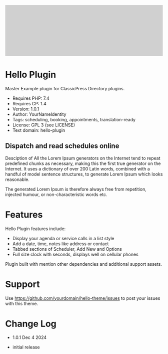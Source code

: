 ![Hello Plugin banner](images/banner-1544x500.png)

# Hello Plugin
Master Example plugin for ClassicPress Directory plugins.

- Requires PHP: 7.4
- Requires CP:  1.4
- Version:      1.0.1
- Author:       YourNameIdentity
- Tags:         scheduling, booking, appointments, translation-ready
- License:      GPL 3 (see LICENSE)
- Text domain:  hello-plugin

## Dispatch and read schedules online
Desciption of All the Lorem Ipsum generators on the Internet tend to repeat predefined chunks as necessary, making this the first true generator on the Internet. It uses a dictionary of over 200 Latin words, combined with a handful of model sentence structures, to generate Lorem Ipsum which looks reasonable. 

The generated Lorem Ipsum is therefore always free from repetition, injected humour, or non-characteristic words etc.

# Features
Hello Plugin features include:

* Display your agenda or service calls in a list style
* Add a date, time, notes like address or contact
* Tabbed sections of Scheduler, Add New and Options
* Full size clock with seconds, displays well on cellular phones

Plugin built with mention other dependencies and additional support assets.

# Support
Use https://github.com/yourdomain/hello-theme/issues to post your issues with this theme.

# Change Log
- 1.0.1
Dec 4 2024
* initial release
